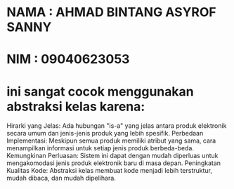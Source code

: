 # NAMA : AHMAD BINTANG ASYROF SANNY
# NIM : 09040623053

# ini sangat cocok menggunakan abstraksi kelas karena:

Hirarki yang Jelas: Ada hubungan "is-a" yang jelas antara produk elektronik secara umum dan jenis-jenis produk yang lebih spesifik.
Perbedaan Implementasi: Meskipun semua produk memiliki atribut yang sama, cara menampilkan informasi untuk setiap jenis produk berbeda-beda.
Kemungkinan Perluasan: Sistem ini dapat dengan mudah diperluas untuk mengakomodasi jenis produk elektronik baru di masa depan.
Peningkatan Kualitas Kode: Abstraksi kelas membuat kode menjadi lebih terstruktur, mudah dibaca, dan mudah dipelihara.
